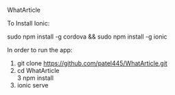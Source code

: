 WhatArticle


To Install Ionic:<br />

sudo npm install -g cordova && sudo npm install -g ionic<br />

In order to run the app:

1. git clone https://github.com/patel445/WhatArticle.git<br />
2. cd WhatArticle<br />
3  npm install<br />
4. ionic serve
